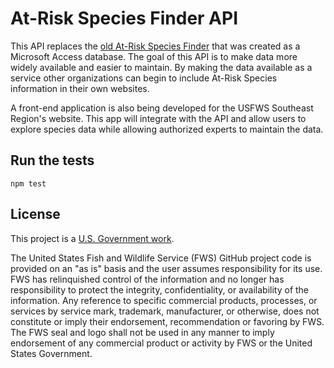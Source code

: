 # At-Risk Species Finder API

This API replaces the [old At-Risk Species Finder](http://www.fws.gov/southeast/candidateconservation/finder.html) that was created as a Microsoft Access database.  The goal of this API is to make data more widely available and easier to maintain.  By making the data available as a service other organizations can begin to include At-Risk Species information in their own websites.

A front-end application is also being developed for the USFWS Southeast Region's website.  This app will integrate with the API and allow users to explore species data while allowing authorized experts to maintain the data.

## Run the tests
`npm test`

## License

This project is a [U.S. Government work](https://www.usa.gov/government-works).

The United States Fish and Wildlife Service (FWS) GitHub project code is provided on an "as is" basis and the user assumes responsibility for its use. FWS has relinquished control of the information and no longer has responsibility to protect the integrity, confidentiality, or availability of the information. Any reference to specific commercial products, processes, or services by service mark, trademark, manufacturer, or otherwise, does not constitute or imply their endorsement, recommendation or favoring by FWS. The FWS seal and logo shall not be used in any manner to imply endorsement of any commercial product or activity by FWS or the United States Government.
